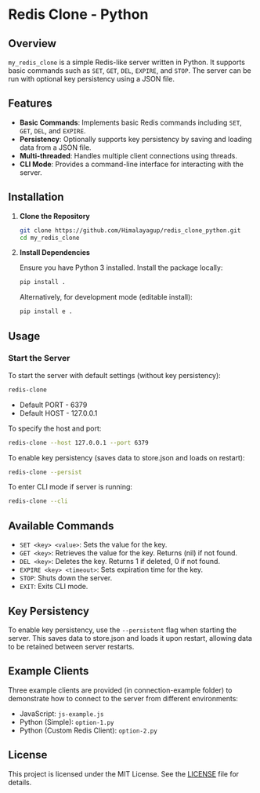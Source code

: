 # Redis Clone - Python

## Overview

`my_redis_clone` is a simple Redis-like server written in Python. It supports basic commands such as `SET`, `GET`, `DEL`, `EXPIRE`, and `STOP`. The server can be run with optional key persistency using a JSON file. 

## Features

- **Basic Commands**: Implements basic Redis commands including `SET`, `GET`, `DEL`, and `EXPIRE`.
- **Persistency**: Optionally supports key persistency by saving and loading data from a JSON file.
- **Multi-threaded**: Handles multiple client connections using threads.
- **CLI Mode**: Provides a command-line interface for interacting with the server.

## Installation

1. **Clone the Repository**

    ```bash
    git clone https://github.com/Himalayagup/redis_clone_python.git
    cd my_redis_clone
    ```

2. **Install Dependencies**

    Ensure you have Python 3 installed. Install the package locally:

    ```bash
    pip install .
    ```
    
    Alternatively, for development mode (editable install):

    ```bash
    pip install e .
    ```


## Usage

### Start the Server

To start the server with default settings (without key persistency):

```bash
redis-clone
```

- Default PORT - 6379
- Default HOST - 127.0.0.1

To specify the host and port:

```bash
redis-clone --host 127.0.0.1 --port 6379
```

To enable key persistency (saves data to store.json and loads on restart):

```bash
redis-clone --persist
```

To enter CLI mode if server is running:


```bash
redis-clone --cli
```

## Available Commands

- `SET <key> <value>`: Sets the value for the key.
- `GET <key>`: Retrieves the value for the key. Returns (nil) if not found.
- `DEL <key>`: Deletes the key. Returns 1 if deleted, 0 if not found.
- `EXPIRE <key> <timeout>`: Sets expiration time for the key.
- `STOP`: Shuts down the server.
- `EXIT`: Exits CLI mode.

## Key Persistency
To enable key persistency, use the `--persistent` flag when starting the server. This saves data to store.json and loads it upon restart, allowing data to be retained between server restarts.

## Example Clients
Three example clients are provided (in connection-example folder) to demonstrate how to connect to the server from different environments:

- JavaScript: `js-example.js`
- Python (Simple): `option-1.py`
- Python (Custom Redis Client): `option-2.py`

## License
This project is licensed under the MIT License. See the [LICENSE](LICENSE) file for details.